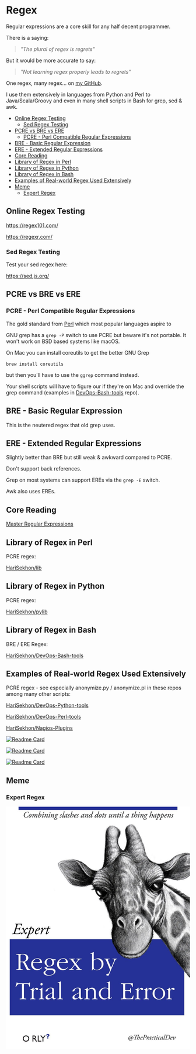# Regex

Regular expressions are a core skill for any half decent programmer.

There is a saying:

> _"The plural of regex is regrets"_

But it would be more accurate to say:

> _"Not learning regex properly leads to regrets"_

One regex, many regex... on [my GitHub](https://github.com/HariSekhon).

I use them extensively in languages from Python and Perl to Java/Scala/Groovy and even in many shell scripts in Bash
for grep, sed & awk.

<!-- INDEX_START -->

- [Online Regex Testing](#online-regex-testing)
  - [Sed Regex Testing](#sed-regex-testing)
- [PCRE vs BRE vs ERE](#pcre-vs-bre-vs-ere)
  - [PCRE - Perl Compatible Regular Expressions](#pcre---perl-compatible-regular-expressions)
- [BRE - Basic Regular Expression](#bre---basic-regular-expression)
- [ERE - Extended Regular Expressions](#ere---extended-regular-expressions)
- [Core Reading](#core-reading)
- [Library of Regex in Perl](#library-of-regex-in-perl)
- [Library of Regex in Python](#library-of-regex-in-python)
- [Library of Regex in Bash](#library-of-regex-in-bash)
- [Examples of Real-world Regex Used Extensively](#examples-of-real-world-regex-used-extensively)
- [Meme](#meme)
  - [Expert Regex](#expert-regex)

<!-- INDEX_END -->

## Online Regex Testing

<https://regex101.com/>

<https://regexr.com/>

### Sed Regex Testing

Test your sed regex here:

<https://sed.js.org/>

## PCRE vs BRE vs ERE

### PCRE - Perl Compatible Regular Expressions

The gold standard from [Perl](perl.md) which most popular languages aspire to

GNU grep has a `grep -P` switch to use PCRE but beware it's not portable. It won't work on BSD based systems like macOS.

On Mac you can install coreutils to get the better GNU Grep

```shell
brew install coreutils
```

but then you'll have to use the `ggrep` command instead.

Your shell scripts will have to figure our if they're on Mac and override the grep command (examples in
[DevOps-Bash-tools](https://github.com/HariSekhon/DevOps-Bash-tools) repo).

## BRE - Basic Regular Expression

This is the neutered regex that old grep uses.

## ERE - Extended Regular Expressions

Slightly better than BRE but still weak & awkward compared to PCRE.

Don't support back references.

Grep on most systems can support EREs via the `grep -E` switch.

Awk also uses EREs.

## Core Reading

[Master Regular Expressions](https://www.amazon.com/Mastering-Regular-Expressions-Jeffrey-Friedl/dp/0596528124/)

## Library of Regex in Perl

PCRE regex:

[HariSekhon/lib](https://github.com/HariSekhon/lib)

## Library of Regex in Python

PCRE regex:

[HariSekhon/pylib](https://github.com/HariSekhon/pylib)

## Library of Regex in Bash

BRE / ERE Regex:

[HariSekhon/DevOps-Bash-tools](https://github.com/HariSekhon/DevOps-Bash-tools)

## Examples of Real-world Regex Used Extensively

PCRE regex - see especially anonymize.py / anonymize.pl in these repos among many other scripts:

[HariSekhon/DevOps-Python-tools](https://github.com/HariSekhon/DevOps-Python-tools)

[HariSekhon/DevOps-Perl-tools](https://github.com/HariSekhon/DevOps-Perl-tools)

[HariSekhon/Nagios-Plugins](https://github.com/HariSekhon/Nagios-Plugins)

[![Readme Card](https://github-readme-stats.vercel.app/api/pin/?username=HariSekhon&repo=DevOps-Python-tools&theme=ambient_gradient&description_lines_count=3)](https://github.com/HariSekhon/DevOps-Python-tools)

[![Readme Card](https://github-readme-stats.vercel.app/api/pin/?username=HariSekhon&repo=DevOps-Perl-tools&theme=ambient_gradient&description_lines_count=3)](https://github.com/HariSekhon/DevOps-Perl-tools)

[![Readme Card](https://github-readme-stats.vercel.app/api/pin/?username=HariSekhon&repo=Nagios-Plugins&theme=ambient_gradient&description_lines_count=3)](https://github.com/HariSekhon/Nagios-Plugins)

## Meme

### Expert Regex

![Expert Regex](images/orly_expert_regex_by_trial_and_error.jpg)
